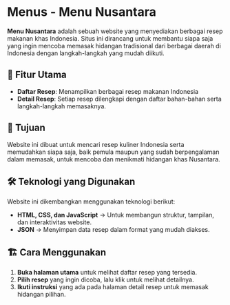 # Menus - Menu Nusantara

**Menu Nusantara** adalah sebuah website yang menyediakan berbagai resep makanan khas Indonesia. Situs ini dirancang untuk membantu siapa saja yang ingin mencoba memasak hidangan tradisional dari berbagai daerah di Indonesia dengan langkah-langkah yang mudah diikuti.  

## 📌 Fitur Utama  
- **Daftar Resep**: Menampilkan berbagai resep makanan Indonesia  
- **Detail Resep**: Setiap resep dilengkapi dengan daftar bahan-bahan serta langkah-langkah memasaknya.  

## 🎯 Tujuan  
Website ini dibuat untuk mencari resep kuliner Indonesia serta memudahkan siapa saja, baik pemula maupun yang sudah berpengalaman dalam memasak, untuk mencoba dan menikmati hidangan khas Nusantara.  

## 🛠️ Teknologi yang Digunakan  
Website ini dikembangkan menggunakan teknologi berikut:  
- **HTML, CSS, dan JavaScript** → Untuk membangun struktur, tampilan, dan interaktivitas website.  
- **JSON** → Menyimpan data resep dalam format yang mudah diakses.  

## 🏗️ Cara Menggunakan  
1. **Buka halaman utama** untuk melihat daftar resep yang tersedia.  
2. **Pilih resep** yang ingin dicoba, lalu klik untuk melihat detailnya.  
3. **Ikuti instruksi** yang ada pada halaman detail resep untuk memasak hidangan pilihan. 
